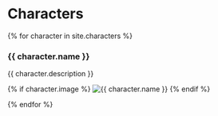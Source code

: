 # Characters


 {% for character in site.characters %}
 
 <div class="character">
 <h3>{{ character.name }} </h3>
 <div class="description">{{ character.description }} </div>

 {% if character.image %}
     <img src="{{ character.image }}" alt="{{ character.name }}" />
   {% endif %}
 
 </div>
 {% endfor %}
